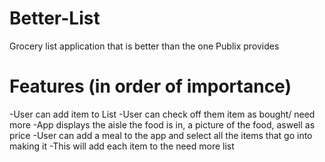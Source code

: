 # Better-List
Grocery list application that is better than the one Publix provides

# Features (in order of importance)
-User can add item to List
-User can check off them item as bought/ need more
-App displays the aisle the food is in, a picture of the food, aswell as price
-User can add a meal to the app and select all the items that go into making it
  -This will add each item to the need more list
